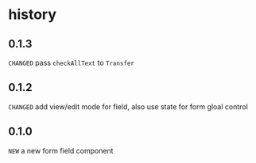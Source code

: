 # history

## 0.1.3 
 `CHANGED` pass `checkAllText` to `Transfer`

## 0.1.2
 `CHANGED` add view/edit mode for field, also use state for form gloal control  

## 0.1.0
 `NEW` a new form field component
